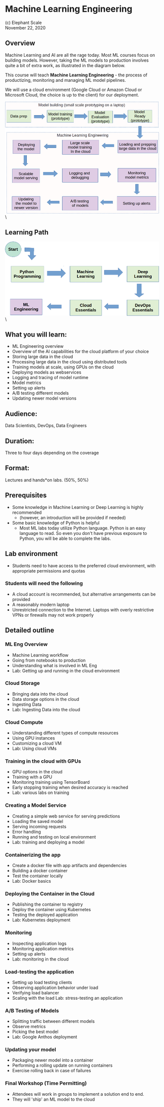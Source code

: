 # Machine Learning Engineering

(c) Elephant Scale  
November 22, 2020

## Overview

Machine Learning and AI are all the rage today.  Most ML courses focus on building models.  However, 
taking the ML models to production 
involves quite a bit of extra work, as illustrated in the diagram below.

This course will teach **Machine Learning Engineering** - the process of productizing, monitoring and managing ML model pipelines.

We will use a cloud environment (Google Cloud or Amazon Cloud or Microsoft Cloud, the choice is up to the client)
for our deployment.

![ml-eng-1](images/ml-eng-1.png)\ 

## Learning Path

![ml-eng-1](images/ml-eng-learning-path.png)\ 

## What you will learn:

* ML Engineering overview
* Overview of the AI capabilities for the cloud platform of your choice
* Storing large data in the cloud
* Processing large data in the cloud using distributed tools
* Training models at scale, using GPUs on the cloud
* Deploying models as webservices
* Logging and tracing of model runtime
* Model metrics
* Setting up alerts
* A/B testing different models
* Updating newer model versions

## Audience:

Data Scientists, DevOps, Data Engineers

## Duration:

Three to four days depending on the coverage

## Format:

Lectures and hands*on labs. (50%, 50%)

## Prerequisites

* Some knowledge in Machine Learning or Deep Learning is highly recommended
    * (however, an introduction will be provided if needed)  
* Some basic knowledge of Python is helpful  
    * Most ML labs today utilize Python language. Python is an easy language to read. So even you don't have previous exposure to Python, you will be able to complete the labs.

## Lab environment

* Students need to have access to the preferred cloud environment, with appropriate permissions and quotas

### Students will need the following

* A cloud account is recommended, but alternative arrangements can be provided
* A reasonably modern laptop
* Unrestricted connection to the Internet. Laptops with overly restrictive VPNs or firewalls may not work properly

## Detailed outline

### ML Eng Overview

* Machine Learning workflow
* Going from notebooks to production
* Understanding what is involved in ML Eng
* Lab: Getting up and running in the cloud environment

### Cloud Storage

* Bringing data into the cloud
* Data storage options in the cloud
* Ingesting Data
* Lab: Ingesting Data into the cloud

### Cloud Compute

* Understanding different types of compute resources
* Using GPU instances
* Customizing a cloud VM
* Lab: Using cloud VMs

### Training in the cloud with GPUs

* GPU options in the cloud
* Training with a GPU
* Monitoring training using TensorBoard
* Early stopping training when desired accuracy is reached
* Lab: various labs on training

### Creating a Model Service

* Creating a simple web service for serving predictions
* Loading the saved model
* Serving incoming requests
* Error handling
* Running and testing on local environment
* Lab: training and deploying a model

### Containerizing the app

* Create a docker file with app artifacts and dependencies
* Building a docker container
* Test the container locally
* Lab: Docker basics

### Deploying the Container in the Cloud

* Publishing the container to registry
* Deploy the container using Kubernetes
* Testing the deployed application
* Lab: Kubernetes deployment

### Monitoring

* Inspecting application logs
* Monitoring application metrics
* Setting up alerts
* Lab: monitoring in the cloud

### Load-testing the application

* Setting up load testing clients
* Observing application behavior under load
* Verifying load balancer
* Scaling with the load
Lab: stress-testing an application

### A/B Testing of Models

* Splitting traffic between different models
* Observe metrics
* Picking the best model
* Lab: Google Anthos deployment

### Updating your model

* Packaging newer model into a container
* Performing a rolling update on running containers
* Exercise rolling back in case of failures

### Final Workshop (Time Permitting)

* Attendees will work in groups to implement a solution end to end.
* They will 'ship' an ML model to the cloud